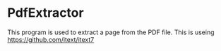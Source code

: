 ﻿# PdfExtractor
This program is used to extract a page from the PDF file.
This is useing https://github.com/itext/itext7
